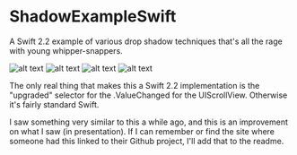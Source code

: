 # ShadowExampleSwift
A Swift 2.2 example of various drop shadow techniques that's all the rage with young whipper-snappers.

![alt text](http://ericd.net/github_images/Shadows/shadow1.png "Logo Title Text 1")
![alt text](http://ericd.net/github_images/Shadows/shadow2.png "Logo Title Text 1")
![alt text](http://ericd.net/github_images/Shadows/shadow3.png "Logo Title Text 1")
![alt text](http://ericd.net/github_images/Shadows/shadow4.png "Logo Title Text 1")

The only real thing that makes this a Swift 2.2 implementation is the "upgraded" selector for the .ValueChanged for the UIScrollView. Otherwise it's fairly standard Swift. 

I saw something very similar to this a while ago, and this is an improvement on what I saw (in presentation). If I can remember or find the site where someone had this linked to their Github project, I'll add that to the readme.

